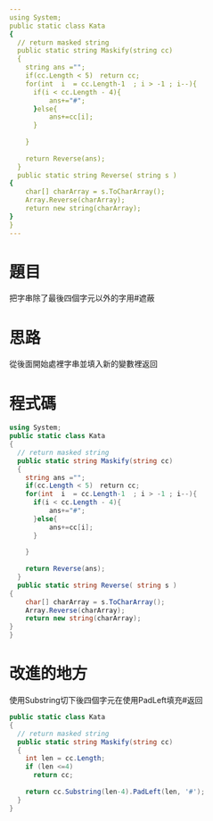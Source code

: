 ```yaml
---
using System;
public static class Kata
{
  // return masked string
  public static string Maskify(string cc)
  {
    string ans ="";
    if(cc.Length < 5)　return cc;
    for(int  i  = cc.Length-1  ; i > -1 ; i--){
      if(i < cc.Length - 4){
          ans+="#";
      }else{
          ans+=cc[i];
      }
  
    }
  
    return Reverse(ans);
  }
  public static string Reverse( string s )
{
    char[] charArray = s.ToCharArray();
    Array.Reverse(charArray);
    return new string(charArray);
}
}
---
```

# 題目

把字串除了最後四個字元以外的字用#遮蔽

# 思路

從後面開始處裡字串並填入新的變數裡返回

# 程式碼

```csharp
using System;
public static class Kata
{
  // return masked string
  public static string Maskify(string cc)
  {
    string ans ="";
    if(cc.Length < 5)　return cc;
    for(int  i  = cc.Length-1  ; i > -1 ; i--){
      if(i < cc.Length - 4){
          ans+="#";
      }else{
          ans+=cc[i];
      }
  
    }
  
    return Reverse(ans);
  }
  public static string Reverse( string s )
{
    char[] charArray = s.ToCharArray();
    Array.Reverse(charArray);
    return new string(charArray);
}
}
```

# 改進的地方

使用Substring切下後四個字元在使用PadLeft填充#返回

```csharp
public static class Kata
{
  // return masked string
  public static string Maskify(string cc)
  {
    int len = cc.Length;
    if (len <=4)
      return cc;
  
    return cc.Substring(len-4).PadLeft(len, '#');
  }
}
```
